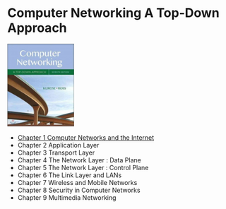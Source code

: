 # Computer Networking A Top-Down Approach

<img src="img.png"  width="30%"/>

- [Chapter 1 Computer Networks and the Internet](1_computer_networks_and_the_internet/README.md)
- Chapter 2 Application Layer
- Chapter 3 Transport Layer
- Chapter 4 The Network Layer : Data Plane
- Chapter 5 The Network Layer : Control Plane
- Chapter 6 The Link Layer and LANs
- Chapter 7 Wireless and Mobile Networks
- Chapter 8 Security in Computer Networks
- Chapter 9 Multimedia Networking

